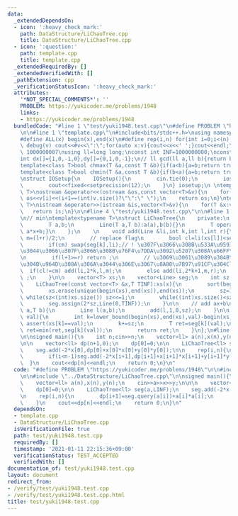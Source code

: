 ```yaml
---
data:
  _extendedDependsOn:
  - icon: ':heavy_check_mark:'
    path: DataStructure/LiChaoTree.cpp
    title: DataStructure/LiChaoTree.cpp
  - icon: ':question:'
    path: template.cpp
    title: template.cpp
  _extendedRequiredBy: []
  _extendedVerifiedWith: []
  _pathExtension: cpp
  _verificationStatusIcon: ':heavy_check_mark:'
  attributes:
    '*NOT_SPECIAL_COMMENTS*': ''
    PROBLEM: https://yukicoder.me/problems/1948
    links:
    - https://yukicoder.me/problems/1948
  bundledCode: "#line 1 \"test/yuki1948.test.cpp\"\n#define PROBLEM \"https://yukicoder.me/problems/1948\"\
    \n\n#line 1 \"template.cpp\"\n#include<bits/stdc++.h>\nusing namespace std;\n\
    #define ALL(x) begin(x),end(x)\n#define rep(i,n) for(int i=0;i<(n);i++)\n#define\
    \ debug(v) cout<<#v<<\":\";for(auto x:v){cout<<x<<' ';}cout<<endl;\n#define mod\
    \ 1000000007\nusing ll=long long;\nconst int INF=1000000000;\nconst ll LINF=1001002003004005006ll;\n\
    int dx[]={1,0,-1,0},dy[]={0,1,0,-1};\n// ll gcd(ll a,ll b){return b?gcd(b,a%b):a;}\n\
    template<class T>bool chmax(T &a,const T &b){if(a<b){a=b;return true;}return false;}\n\
    template<class T>bool chmin(T &a,const T &b){if(b<a){a=b;return true;}return false;}\n\
    \nstruct IOSetup{\n    IOSetup(){\n        cin.tie(0);\n        ios::sync_with_stdio(0);\n\
    \        cout<<fixed<<setprecision(12);\n    }\n} iosetup;\n \ntemplate<typename\
    \ T>\nostream &operator<<(ostream &os,const vector<T>&v){\n    for(int i=0;i<(int)v.size();i++)\
    \ os<<v[i]<<(i+1==(int)v.size()?\"\":\" \");\n    return os;\n}\ntemplate<typename\
    \ T>\nistream &operator>>(istream &is,vector<T>&v){\n    for(T &x:v)is>>x;\n \
    \   return is;\n}\n\n#line 4 \"test/yuki1948.test.cpp\"\n\n#line 1 \"DataStructure/LiChaoTree.cpp\"\
    \n// min\ntemplate<typename T>\nstruct LiChaoTree{\n    private:\n    struct Line{\n\
    \        T a,b;\n        Line(T a,T b):a(a),b(b){}\n        T operator()(T x){return\
    \ a*x+b;}\n    };\n    \n    void add(Line &li,int k,int l,int r){\n        int\
    \ m=(l+r)/2;\n        // replace flag\n        bool cl=li(xs[l])<seg[k](xs[l]),cm=li(xs[m])<seg[k](xs[m]);\n\
    \        if(cm) swap(seg[k],li);// ! \u307F\u3066\u308B\u533A\u9593\u306B\u304A\
    \u3044\u3066\u307F\u3066\u308B\u76F4\u7DDA\u3092\u5207\u308A\u66FF\u3048\u308B\
    \n        if(l+1>=r) return ;\n        // \u3069\u3061\u3089\u304B\u306B\u3057\
    \u304B\u964D\u308A\u306A\u3044\u306E\u3067\u8A08\u7B97\u91CF\u304Clog\n      \
    \  if(cl!=cm) add(li,2*k,l,m);\n        else add(li,2*k+1,m,r);\n        return\
    \ ;\n    }\n\n    vector<T> xs;\n    vector<Line> seg;\n    int sz;\n\n    public:\n\
    \    LiChaoTree(const vector<T> &x,T TINF):xs(x){\n        sort(begin(xs),end(xs));\n\
    \        xs.erase(unique(begin(xs),end(xs)),end(xs));\n        sz=1;\n       \
    \ while(sz<(int)xs.size()) sz<<=1;\n        while((int)xs.size()<sz) xs.push_back(xs.back()+1);\n\
    \        seg.assign(2*sz,Line(0,TINF));\n    }\n\n    // add ax+b\n    void add(T\
    \ a,T b){\n        Line l(a,b);\n        add(l,1,0,sz);\n    }\n\n    T query(T\
    \ val){\n        int k=lower_bound(begin(xs),end(xs),val)-begin(xs);\n       \
    \ assert(xs[k]==val);\n        k+=sz;\n        T ret=seg[k](val);\n        for(;k;k>>=1)\
    \ ret=min(ret,seg[k](val));\n        return ret;\n    }\n};\n#line 6 \"test/yuki1948.test.cpp\"\
    \n\nsigned main(){\n    int n;cin>>n;\n    vector<ll> a(n),x(n),y(n);\n    cin>>a>>x>>y;\n\
    \n\n    vector<ll> dp(n+1,0);\n    dp[0]=0;\n\n    LiChaoTree<ll> seg(a,LINF);\n\
    \    seg.add(-2*x[0],dp[0]+x[0]*x[0]+y[0]*y[0]);\n\n    rep(i,n){\n        dp[i+1]=seg.query(a[i])+a[i]*a[i];\n\
    \        if(i<n-1)seg.add(-2*x[i+1],dp[i+1]+x[i+1]*x[i+1]+y[i+1]*y[i+1]);\n  \
    \  }\n    cout<<dp[n]<<endl;\n    return 0;\n}\n"
  code: "#define PROBLEM \"https://yukicoder.me/problems/1948\"\n\n#include \"../template.cpp\"\
    \n\n#include \"../DataStructure/LiChaoTree.cpp\"\n\nsigned main(){\n    int n;cin>>n;\n\
    \    vector<ll> a(n),x(n),y(n);\n    cin>>a>>x>>y;\n\n\n    vector<ll> dp(n+1,0);\n\
    \    dp[0]=0;\n\n    LiChaoTree<ll> seg(a,LINF);\n    seg.add(-2*x[0],dp[0]+x[0]*x[0]+y[0]*y[0]);\n\
    \n    rep(i,n){\n        dp[i+1]=seg.query(a[i])+a[i]*a[i];\n        if(i<n-1)seg.add(-2*x[i+1],dp[i+1]+x[i+1]*x[i+1]+y[i+1]*y[i+1]);\n\
    \    }\n    cout<<dp[n]<<endl;\n    return 0;\n}\n"
  dependsOn:
  - template.cpp
  - DataStructure/LiChaoTree.cpp
  isVerificationFile: true
  path: test/yuki1948.test.cpp
  requiredBy: []
  timestamp: '2021-01-11 22:15:36+09:00'
  verificationStatus: TEST_ACCEPTED
  verifiedWith: []
documentation_of: test/yuki1948.test.cpp
layout: document
redirect_from:
- /verify/test/yuki1948.test.cpp
- /verify/test/yuki1948.test.cpp.html
title: test/yuki1948.test.cpp
---
```

